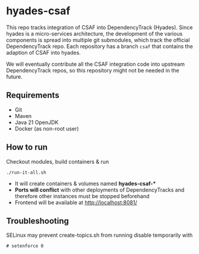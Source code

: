 # hyades-csaf

This repo tracks integration of CSAF into DependencyTrack (Hyades). Since hyades is a micro-services architecture, the development of the various components is spread into multiple git submodules, which track the official DependencyTrack repo. Each repository has a branch `csaf` that contains the adaption of CSAF into hyades.

We will eventually contribute all the CSAF integration code into upstream DependencyTrack repos, so this repository might not be needed in the future.

## Requirements
* Git
* Maven
* Java 21 OpenJDK
* Docker (as non-root user)

## How to run
Checkout modules, build containers & run
```
./run-it-all.sh
```
* It will create containers & volumes named **hyades-csaf-\***
* **Ports will conflict** with other deployments of DependencyTracks and therefore other instances must be stopped beforehand
* Frontend will be available at [http://localhost:8081/](http://localhost:8081/)

## Troubleshooting
SELinux may prevent create-topics.sh from running
disable temporarily with 
```
# setenforce 0
```

